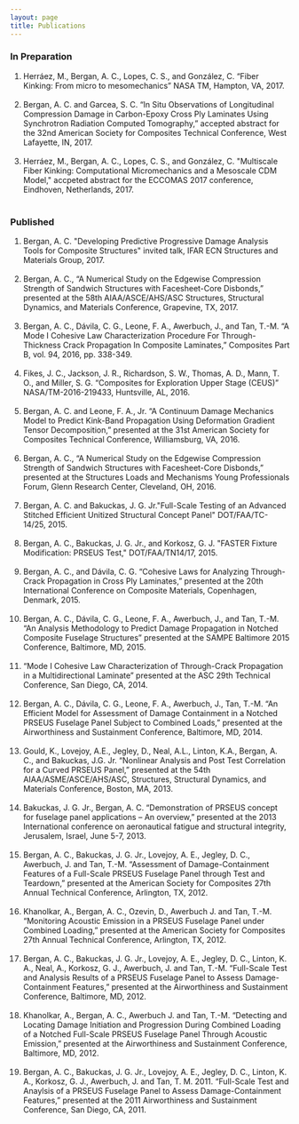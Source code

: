 ```yaml
---
layout: page
title: Publications
---
```


### In Preparation
<ol>
	<li>Herráez, M., Bergan, A. C., Lopes, C. S., and González, C. “Fiber Kinking: From micro to mesomechanics” NASA TM, Hampton, VA, 2017.</li><br>
	<li>Bergan, A. C. and Garcea, S. C. “In Situ Observations of Longitudinal Compression Damage in Carbon-Epoxy Cross Ply Laminates Using Synchrotron Radiation Computed Tomography,” accepted abstract for the 32nd American Society for Composites Technical Conference, West Lafayette, IN, 2017.</li><br>
	<li>Herráez, M., Bergan, A. C., Lopes, C. S., and González, C. "Multiscale Fiber Kinking:  Computational Micromechanics and a Mesoscale CDM Model," accpeted abstract for the ECCOMAS 2017 conference, Eindhoven, Netherlands, 2017.</li><br>
</ol>

### Published
<ol>
	<li>Bergan, A. C. "Developing Predictive Progressive Damage Analysis Tools for Composite Structures" invited talk, IFAR ECN Structures and Materials Group, 2017.</li><br>
	<li>Bergan, A. C., “A Numerical Study on the Edgewise Compression Strength of Sandwich Structures with Facesheet-Core Disbonds,” presented at the 58th AIAA/ASCE/AHS/ASC Structures, Structural Dynamics, and Materials Conference, Grapevine, TX, 2017.</li><br>
	<li>Bergan, A. C., Dávila, C. G., Leone, F. A., Awerbuch, J., and Tan, T.-M. “A Mode I Cohesive Law Characterization Procedure For Through-Thickness Crack Propagation In Composite Laminates,” Composites Part B, vol. 94, 2016, pp. 338-349. </li><br>
	<li>Fikes, J. C., Jackson, J. R., Richardson, S. W., Thomas, A. D., Mann, T. O., and Miller, S. G. “Composites for Exploration Upper Stage (CEUS)” NASA/TM-2016-219433, Huntsville, AL, 2016.</li><br>
	<li>Bergan, A. C. and Leone, F. A., Jr. “A Continuum Damage Mechanics Model to Predict Kink-Band Propagation Using Deformation Gradient Tensor Decomposition,” presented at the 31st American Society for Composites Technical Conference, Williamsburg, VA, 2016.</li><br>
	<li>Bergan, A. C., “A Numerical Study on the Edgewise Compression Strength of Sandwich Structures with Facesheet-Core Disbonds,” presented at the Structures Loads and Mechanisms Young Professionals Forum, Glenn Research Center, Cleveland, OH,  2016.</li><br>
	<li>Bergan, A. C. and Bakuckas, J. G. Jr."Full-Scale Testing of an Advanced Stitched Efficient Unitized Structural Concept Panel" DOT/FAA/TC-14/25, 2015.</li><br>
	<li>Bergan, A. C., Bakuckas, J. G. Jr., and Korkosz, G. J. "FASTER Fixture Modification: PRSEUS Test," DOT/FAA/TN14/17, 2015.</li><br>
	<li>Bergan, A. C., and Dávila, C. G. “Cohesive Laws for Analyzing Through-Crack Propagation in Cross Ply Laminates,” presented at the 20th International Conference on Composite Materials, Copenhagen, Denmark, 2015.</li><br>
	<li>Bergan, A. C., Dávila, C. G., Leone, F. A., Awerbuch, J., and Tan, T.-M. “An Analysis Methodology to Predict Damage Propagation in Notched Composite Fuselage Structures” presented at the SAMPE Baltimore 2015 Conference, Baltimore, MD, 2015.</li><br>
	<li>“Mode I Cohesive Law Characterization of Through-Crack Propagation in a Multidirectional Laminate” presented at the ASC 29th Technical Conference, San Diego, CA, 2014.</li><br>
	<li>Bergan, A. C., Dávila, C. G., Leone, F. A., Awerbuch, J., Tan, T.-M.  “An Efficient Model for Assessment of Damage Containment in a Notched PRSEUS Fuselage Panel Subject to Combined Loads,” presented at the Airworthiness and Sustainment Conference, Baltimore, MD, 2014.</li><br>
	<li>Gould, K., Lovejoy, A.E., Jegley, D., Neal, A.L., Linton, K.A., Bergan, A. C., and Bakuckas, J.G. Jr. “Nonlinear Analysis and Post Test Correlation for a Curved PRSEUS Panel,” presented at the 54th AIAA/ASME/ASCE/AHS/ASC, Structures, Structural Dynamics, and Materials Conference, Boston, MA, 2013.</li><br>
	<li>Bakuckas, J. G. Jr., Bergan, A. C. “Demonstration of PRSEUS concept for fuselage panel applications – An overview,” presented at the 2013 International conference on aeronautical fatigue and structural integrity, Jerusalem, Israel, June 5-7, 2013.</li><br>
	<li>Bergan, A. C., Bakuckas, J. G. Jr., Lovejoy, A. E., Jegley, D. C., Awerbuch, J. and Tan, T.-M. “Assessment of Damage-Containment Features of a Full-Scale PRSEUS Fuselage Panel through Test and Teardown,” presented at the American Society for Composites 27th Annual Technical Conference, Arlington, TX, 2012.</li><br>
	<li>Khanolkar, A., Bergan, A. C., Ozevin, D., Awerbuch J. and Tan, T.-M. “Monitoring Acoustic Emission in a PRSEUS Fuselage Panel under Combined Loading,” presented at the American Society for Composites 27th Annual Technical Conference, Arlington, TX, 2012.</li><br>
	<li>Bergan, A. C., Bakuckas, J. G. Jr., Lovejoy, A. E., Jegley, D. C., Linton, K. A., Neal, A., Korkosz, G. J., Awerbuch, J. and Tan, T.-M. “Full-Scale Test and Analysis Results of a PRSEUS Fuselage Panel to Assess Damage-Containment Features,” presented at the Airworthiness and Sustainment Conference, Baltimore, MD, 2012.</li><br>
	<li>Khanolkar, A., Bergan, A. C., Awerbuch J. and Tan, T.-M. “Detecting and Locating Damage Initiation and Progression During Combined Loading of a Notched Full-Scale PRSEUS Fuselage Panel Through Acoustic Emission,” presented at the Airworthiness and Sustainment Conference, Baltimore, MD, 2012.</li><br>
	<li>Bergan, A. C., Bakuckas, J. G. Jr., Lovejoy, A. E., Jegley, D. C., Linton, K. A., Korkosz, G. J., Awerbuch, J. and Tan, T. M. 2011. “Full-Scale Test and Anaylsis of a PRSEUS Fuselage Panel to Assess Damage-Containment Features,” presented at the 2011 Airworthiness and Sustainment Conference, San Diego, CA, 2011.</li><br>
</ol>

